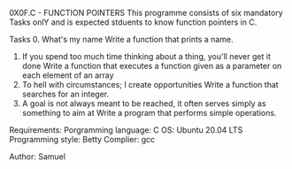 0X0F.C - FUNCTION POINTERS
This programme consists of six mandatory Tasks onlY and is expected stduents to know function pointers in C.

Tasks
0. What's my name
   Write a function that prints a name.

1. If you spend too much time thinking about a thing, you'll never get it done
   Write a function that executes a function given as a parameter on each element of an array
2. To hell with circumstances; I create opportunities
   Write a function that searches for an integer.
3. A goal is not always meant to be reached, it often serves simply as something to aim at
   Write a program that performs simple operations.

Requirements:
Porgramming language: C
OS: Ubuntu 20.04 LTS
Programming style: Betty
Complier: gcc

Author:
Samuel
